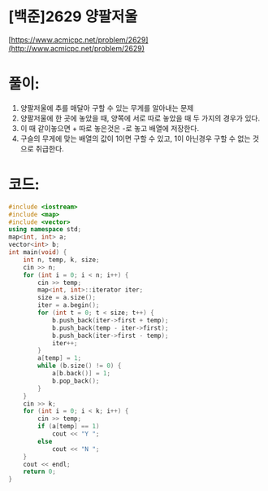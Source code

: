 # [백준]2629 양팔저울


[https://www.acmicpc.net/problem/2629](http://www.acmicpc.net/problem/2629)

# **풀이:**
1. 양팔저울에 추를 매달아 구할 수 있는 무게를 알아내는 문제
2. 양팔저울에 한 곳에 놓았을 때, 양쪽에 서로 따로 놓았을 때 두 가지의 경우가 있다.
3. 이 때 같이놓으면 + 따로 놓은것은 -로 놓고 배열에 저장한다.
4. 구슬의 무게에 맞는 배열의 값이 1이면 구할 수 있고, 1이 아닌경우 구할 수 없는 것으로 취급한다.

# **코드:**

```c++
#include <iostream>
#include <map>
#include <vector>
using namespace std;
map<int, int> a;
vector<int> b;
int main(void) {
	int n, temp, k, size;
	cin >> n;
	for (int i = 0; i < n; i++) {
		cin >> temp;
		map<int, int>::iterator iter;
		size = a.size();
		iter = a.begin();
		for (int t = 0; t < size; t++) {
			b.push_back(iter->first + temp);
			b.push_back(temp - iter->first);
			b.push_back(iter->first - temp);
			iter++;
		}
		a[temp] = 1;
		while (b.size() != 0) {
			a[b.back()] = 1;
			b.pop_back();
		}
	}
	cin >> k;
	for (int i = 0; i < k; i++) {
		cin >> temp;
		if (a[temp] == 1)
			cout << "Y ";
		else
			cout << "N ";
	}
	cout << endl;
	return 0;
}
```

